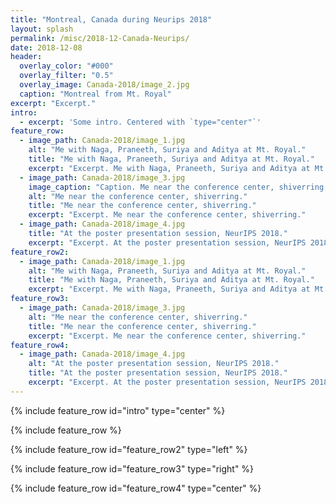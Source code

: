 ```yaml
---
title: "Montreal, Canada during Neurips 2018"
layout: splash
permalink: /misc/2018-12-Canada-Neurips/
date: 2018-12-08
header:
  overlay_color: "#000"
  overlay_filter: "0.5"
  overlay_image: Canada-2018/image_2.jpg
  caption: "Montreal from Mt. Royal"
excerpt: "Excerpt."
intro: 
  - excerpt: 'Some intro. Centered with `type="center"`'
feature_row:
  - image_path: Canada-2018/image_1.jpg
    alt: "Me with Naga, Praneeth, Suriya and Aditya at Mt. Royal."
    title: "Me with Naga, Praneeth, Suriya and Aditya at Mt. Royal."
    excerpt: "Excerpt. Me with Naga, Praneeth, Suriya and Aditya at Mt. Royal."
  - image_path: Canada-2018/image_3.jpg
    image_caption: "Caption. Me near the conference center, shiverring."
    alt: "Me near the conference center, shiverring."
    title: "Me near the conference center, shiverring."
    excerpt: "Excerpt. Me near the conference center, shiverring."
  - image_path: Canada-2018/image_4.jpg
    title: "At the poster presentation session, NeurIPS 2018."
    excerpt: "Excerpt. At the poster presentation session, NeurIPS 2018."
feature_row2:
  - image_path: Canada-2018/image_1.jpg
    alt: "Me with Naga, Praneeth, Suriya and Aditya at Mt. Royal."
    title: "Me with Naga, Praneeth, Suriya and Aditya at Mt. Royal."
    excerpt: "Excerpt. Me with Naga, Praneeth, Suriya and Aditya at Mt. Royal."
feature_row3:
  - image_path: Canada-2018/image_3.jpg
    alt: "Me near the conference center, shiverring."
    title: "Me near the conference center, shiverring."
    excerpt: "Excerpt. Me near the conference center, shiverring."
feature_row4:
  - image_path: Canada-2018/image_4.jpg
    alt: "At the poster presentation session, NeurIPS 2018."
    title: "At the poster presentation session, NeurIPS 2018."
    excerpt: "Excerpt. At the poster presentation session, NeurIPS 2018."
---
```


{% include feature_row id="intro" type="center" %}

{% include feature_row %}

{% include feature_row id="feature_row2" type="left" %}

{% include feature_row id="feature_row3" type="right" %}

{% include feature_row id="feature_row4" type="center" %}